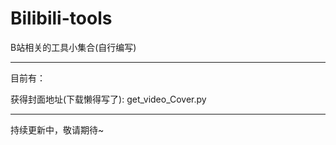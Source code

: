 # Bilibili-tools
B站相关的工具小集合(自行编写)

--------------------------------------------------------------------------------

目前有：

获得封面地址(下载懒得写了):   get_video_Cover.py

--------------------------------------------------------------------------------

持续更新中，敬请期待~
